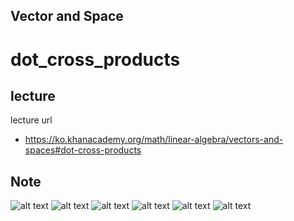 Vector and Space
----------------

# dot_cross_products

## lecture
lecture url
- https://ko.khanacademy.org/math/linear-algebra/vectors-and-spaces#dot-cross-products


## Note

![alt text](dot_cross_products_1.jpg)
![alt text](dot_cross_products_2.jpg)
![alt text](dot_cross_products_3.jpg)
![alt text](dot_cross_products_4.jpg)
![alt text](dot_cross_products_5.jpg)
![alt text](dot_cross_products_6.jpg)
